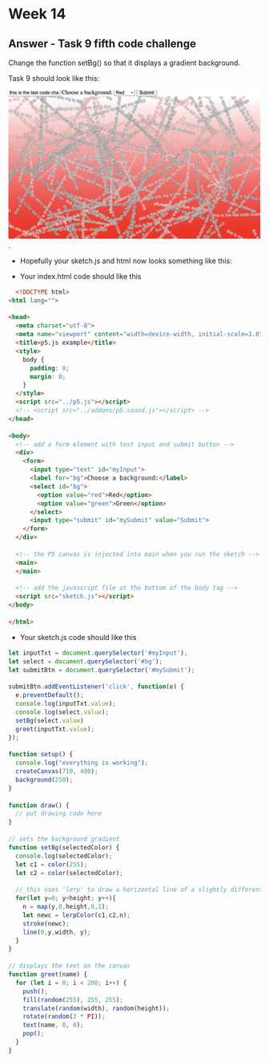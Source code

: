 # Week 14

## Answer - Task 9 fifth code challenge

Change the function setBg() so that it displays a gradient background.    

Task 9 should look like this:  

![alt text](./images/task9.jpg "drawing").


- Hopefully your sketch.js and html now looks something like this:  

- Your index.html code should like this

```html
  <!DOCTYPE html>
<html lang="">

<head>
  <meta charset="utf-8">
  <meta name="viewport" content="width=device-width, initial-scale=1.0">
  <title>p5.js example</title>
  <style>
    body {
      padding: 0;
      margin: 0;
    }
  </style>
  <script src="../p5.js"></script>
  <!-- <script src="../addons/p5.sound.js"></script> -->
</head>

<body>
  <!-- add a form element with text input and submit button -->
  <div>
    <form>
      <input type="text" id="myInput">
      <label for="bg">Choose a background:</label>
      <select id="bg">
        <option value="red">Red</option>
        <option value="green">Green</option>
      </select>
      <input type="submit" id="mySubmit" value="Submit">
    </form>
  </div>

  <!-- the P5 canvas is injected into main when you run the sketch -->
  <main>
  </main>

  <!-- add the javascript file at the bottom of the body tag -->
  <script src="sketch.js"></script>
</body>

</html>
```

- Your sketch.js code should like this

```javascript
let inputTxt = document.querySelector('#myInput');
let select = document.querySelector('#bg');
let submitBtn = document.querySelector('#mySubmit');

submitBtn.addEventListener('click', function(e) {
  e.preventDefault();
  console.log(inputTxt.value);
  console.log(select.value);
  setBg(select.value)
  greet(inputTxt.value);
});

function setup() {
  console.log("everything is working");
  createCanvas(710, 400);
  background(250);
}

function draw() {
  // put drawing code here
}

// sets the background gradient
function setBg(selectedColor) {
  console.log(selectedColor);
  let c1 = color(255);
  let c2 = color(selectedColor);

  // this uses 'lerp' to draw a horizontal line of a slightly different color for every pixel in the height of the sketch
  for(let y=0; y<height; y++){
    n = map(y,0,height,0,1);
    let newc = lerpColor(c1,c2,n);
    stroke(newc);
    line(0,y,width, y);
  }
}

// displays the text on the canvas
function greet(name) {
  for (let i = 0; i < 200; i++) {
    push();
    fill(random(255), 255, 255);
    translate(random(width), random(height));
    rotate(random(2 * PI));
    text(name, 0, 0);
    pop();
  }
}

```


